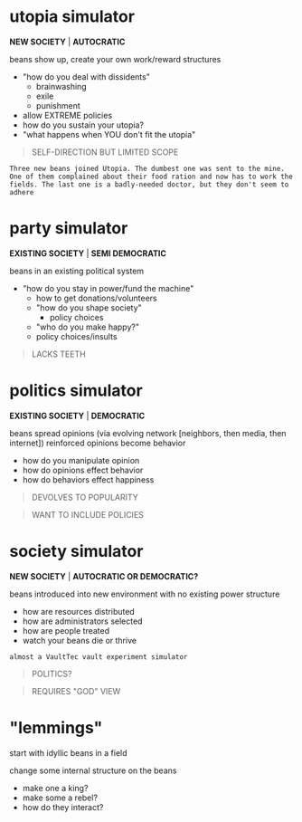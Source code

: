 # utopia simulator
__NEW SOCIETY__ | __AUTOCRATIC__

beans show up, create your own work/reward structures
* "how do you deal with dissidents"
  * brainwashing
  * exile
  * punishment
* allow EXTREME policies
* how do you sustain your utopia?
* "what happens when YOU don't fit the utopia"

>SELF-DIRECTION BUT LIMITED SCOPE

```
Three new beans joined Utopia. The dumbest one was sent to the mine. One of them complained about their food ration and now has to work the fields. The last one is a badly-needed doctor, but they don't seem to adhere
```

# party simulator
__EXISTING SOCIETY__ | __SEMI DEMOCRATIC__

beans in an existing political system
* "how do you stay in power/fund the machine"
  * how to get donations/volunteers
  * "how do you shape society"
    * policy choices
  * "who do you make happy?"
  * policy choices/insults
> LACKS TEETH

# politics simulator
__EXISTING SOCIETY__ | __DEMOCRATIC__

beans spread opinions (via evolving network [neighbors, then media, then internet])
reinforced opinions become behavior
* how do you manipulate opinion
* how do opinions effect behavior
* how do behaviors effect happiness
> DEVOLVES TO POPULARITY

> WANT TO INCLUDE POLICIES

# society simulator
__NEW SOCIETY__ | __AUTOCRATIC OR DEMOCRATIC?__

beans introduced into new environment with no existing power structure
* how are resources distributed
* how are administrators selected
* how are people treated
* watch your beans die or thrive

`almost a VaultTec vault experiment simulator`
>POLITICS?

>REQUIRES "GOD" VIEW




# "lemmings"

start with idyllic beans in a field

change some internal structure on the beans

* make one a king?
* make some a rebel?
* how do they interact?
